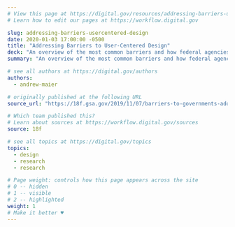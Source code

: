 ```yaml
---
# View this page at https://digital.gov/resources/addressing-barriers-usercentered-design
# Learn how to edit our pages at https://workflow.digital.gov

slug: addressing-barriers-usercentered-design
date: 2020-01-03 17:00:00 -0500
title: "Addressing Barriers to User-Centered Design"
deck: "An overview of the most common barriers and how federal agencies might address them."
summary: "An overview of the most common barriers and how federal agencies might address them."

# see all authors at https://digital.gov/authors
authors:
  - andrew-maier

# originally published at the following URL
source_url: "https://18f.gsa.gov/2019/11/07/barriers-to-governments-adoption-of-user-centered-design-and-how-to-address-them/"

# Which team published this?
# Learn about sources at https://workflow.digital.gov/sources
source: 18f

# see all topics at https://digital.gov/topics
topics:
  - design
  - research
  - research

# Page weight: controls how this page appears across the site
# 0 -- hidden
# 1 -- visible
# 2 -- highlighted
weight: 1
# Make it better ♥
---
```

